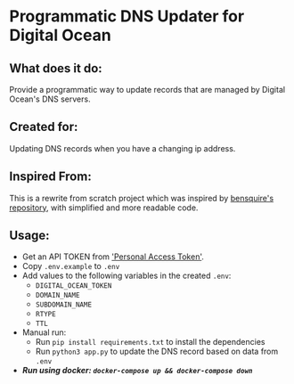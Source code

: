 Programmatic DNS Updater for Digital Ocean
==========================================

What does it do:
----------------
Provide a programmatic way to update records that are managed by Digital Ocean's DNS servers.

Created for:
------------
Updating DNS records when you have a changing ip address.

Inspired From:
--------------
This is a rewrite from scratch project which was inspired by [bensquire's repository](https://github.com/bensquire/Digital-Ocean-Dynamic-DNS-Updater), with simplified and more readable code.  

Usage:
------
 * Get an API TOKEN from ['Personal Access Token'](https://cloud.digitalocean.com/settings/applications).
 * Copy `.env.example` to `.env`
 * Add values to the following variables in the created `.env`:
    * `DIGITAL_OCEAN_TOKEN`
    * `DOMAIN_NAME`
    * `SUBDOMAIN_NAME`
    * `RTYPE`
    * `TTL`
 * Manual run:
     * Run `pip install requirements.txt` to install the dependencies
     * Run `python3 app.py` to update the DNS record based on data from `.env`
 * ***Run using docker: `docker-compose up && docker-compose down`***

